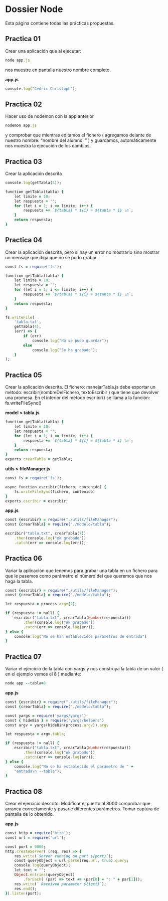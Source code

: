# Dossier Node
Esta página contiene todas las prácticas propuestas.

## Practica 01
Crear una aplicación que al ejecutar:
```ruby
node app.js
```
nos muestre en pantalla nuestro nombre completo.

**app.js**
```ruby
console.log("Cedric Christoph");
```

## Practica 02
Hacer uso de nodemon con la app anterior
```ruby
nodemon app.js
```
y comprobar que mientras editamos el fichero ( agregamos delante de nuestro nombre: “nombre del alumno: ” ) y guardamos, automáticamente nos muestra la ejecución de los cambios.



## Practica 03
Crear la aplicación descrita
```ruby
console.log(getTabla(5));

function getTabla(tabla) {
    let limite = 10;
    let respuesta = "";
    for (let i = 1; i <= limite; i++) {
        respuesta += `${tabla} * ${i} = ${tabla * i} \n`;
    }
    return respuesta;
}
```

## Practica 04
Crear la aplicación descrita, pero si hay un error no mostrarlo sino mostrar un mensaje que diga que no se pudo grabar.
```ruby
const fs = require('fs');

function getTabla(tabla) {
    let limite = 10;
    let respuesta = "";
    for (let i = 1; i <= limite; i++) {
        respuesta += `${tabla} * ${i} = ${tabla * i} \n`;
    }
    return respuesta;
}

fs.writeFile(
    'tabla.txt',
    getTabla(4),
    (err) => {
        if (err)
            console.log("No se pudo guardar");
        else
            console.log("Se ha grabado");
    }
);
```

## Practica 05
Crear la aplicación descrita. El fichero: manejarTabla.js debe exportar un método: escribir(nombreDelFichero, textoEscribir ) que tiene que devolver una promesa. En el interior del método escribir() se llama a la función: fs.writeFileSync()

**model > tabla.js**
```ruby
function getTabla(tabla) {
    let limite = 10;
    let respuesta = "";
    for (let i = 1; i <= limite; i++) {
        respuesta += `${tabla} * ${i} = ${tabla * i} \n`;
    }
    return respuesta;
}
exports.crearTabla = getTabla;
```

**utils > fileManager.js**
```ruby
const fs = require('fs');

async function escribir(fichero, contenido) {
    fs.writeFileSync(fichero, contenido)
}
exports.escribir = escribir;
```

**app.js**
```ruby
const {escribir} = require("./utils/fileManager");
const {crearTabla} = require("./modelo/tabla");

escribir("tabla.txt", crearTabla(7))
    .then(console.log("ok grabado"))
    .catch(err => console.log(err));
```

## Practica 06
Variar la aplicación que tenemos para grabar una tabla en un fichero para que le pasemos como parámetro el número del que queremos que nos haga la tabla.
```ruby
const {escribir} = require("./utils/fileManager");
const {crearTabla} = require("./modelo/tabla");

let respuesta = process.argv[2];

if (respuesta != null) {
    escribir("tabla.txt", crearTabla(Number(respuesta)))
        .then(console.log("ok grabado"))
        .catch(err => console.log(err));
} else {
    console.log("No se han establecidos parámetros de entrada")
}
```

## Practica 07
Variar el ejercicio de la tabla con yargs y nos construya la tabla de un valor ( en el ejemplo vemos el 8 ) mediante:
```ruby
node app --tabla=8
```
**app.js**
```ruby
const {escribir} = require("./utils/fileManager");
const {crearTabla} = require("./modelo/tabla");

const yargs = require('yargs/yargs')
const { hideBin } = require('yargs/helpers')
const argv = yargs(hideBin(process.argv)).argv

let respuesta = argv.tabla;

if (respuesta != null) {
    escribir("tabla.txt", crearTabla(Number(respuesta)))
        .then(console.log("ok grabado"))
        .catch(err => console.log(err));
} else {
    console.log("No se ha establecido el parámetro de " +
    "entrada\n --tabla");
}
```

## Practica 08
Crear el ejercicio descrito. Modificar el puerto al 8000 comprobar que arranca correctamente y pasarle diferentes parámetros. Tomar captura de pantalla de lo obtenido.

**app.js**
```ruby
const http = require('http');
const url = require('url');

const port = 9000;
http.createServer( (req, res) => {
    res.write(`Server running on port ${port}`);
    const queryObject = url.parse(req.url, true).query;
    console.log(queryObject);
    let text = "";
    Object.entries(queryObject)
        .forEach( (par) => text += (par[0] + ": " + par[1]));
    res.write(` Received parameter ${text}`);
    res.end();
}).listen(port);
```

